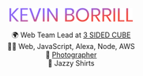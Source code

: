 <div align="center">

[![Kevin Borrill][logo-url]][url]

🌍 Web Team Lead at [3 SIDED CUBE][cube-url] <br />
👨‍💻 Web, JavaScript, Alexa, Node, AWS <br />
📸 [Photographer][unsplash-url] <br />
👔 Jazzy Shirts

</div>

[logo-url]: https://github.com/kev2480/kev2480/raw/main/name-logo-trans.png
[cube-url]: https://www.3sidedcube.com
[unsplash-url]: https://unsplash.com/@kev2480
[url]: https://kevinborrill.co.uk
